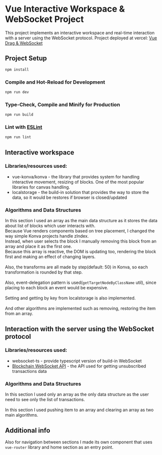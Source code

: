 # Vue Interactive Workspace & WebSocket Project

This project implements an interactive workspace and real-time interaction with a server using the WebSocket protocol.
Project deployed at vercel: [Vue Drag & WebSocket](https://vue-drag-websocket-l5unsmkjg-ivanrozbs-projects.vercel.app/)

## Project Setup

```sh
npm install
```

### Compile and Hot-Reload for Development

```sh
npm run dev
```

### Type-Check, Compile and Minify for Production

```sh
npm run build
```

### Lint with [ESLint](https://eslint.org/)

```sh
npm run lint
```

## Interactive workspace

### Libraries/resources used:
- vue-konva/konva - the library that provides system for handling interactive movement, resizing of blocks. One of the most popular libraries for canvas handling.
- localstorage - the build-in solution that provides the way to store the data, so it would be restores if browser is closed/updated

### Algorithms and Data Structures
In this section I used an array as the main data structure as it stores the data about list of blocks which user interacts with.
<br/>
Because Vue renders components based on tree placement, I changed the way simple Konva projects handle zIndex.
<br/>
Instead, when user selects the block I manually removing this block from an array and place it as the first one.
<br/>
Because this array is reactive, the DOM is updating too, rendering the block first and making an effect of changing layers.
<br/>
<br/>
Also, the transforms are all made by step(default: 50) in Konva, so each transformation is rounded by that step.
<br/>
<br/>
Also, event-delegation pattern is used(```getTargetNodeByClassName``` util), since placing to each block an event would be expensive.
<br/>
<br/>
Setting and getting by key from localstorage is also implemented.
<br/>
<br/>
And other algorithms are implemented such as removing, restoring the item from an array.

## Interaction with the server using the WebSocket protocol

### Libraries/resources used:
- websocket-ts - provide typescript version of build-in WebSocket
- [Blockchain WebSocket API](https://www.blockchain.com/explorer/api/api_websocket) - the API used for getting unsubscribed transactions data

### Algorithms and Data Structures
In this section I used only an array as the only data structure as the user need to see only the list of transactions.
<br/>
<br/>
In this section I used pushing item to an array and clearing an array as two main algorithms.

## Additional info
Also for navigation between sections I made its own component that uses ```vue-router``` library and home section as an entry point.
